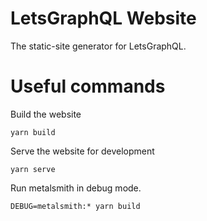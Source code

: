 # LetsGraphQL Website

The static-site generator for LetsGraphQL.

# Useful commands

Build the website

```
yarn build
```

Serve the website for development

```
yarn serve
```



Run metalsmith in debug mode.

```
DEBUG=metalsmith:* yarn build
```